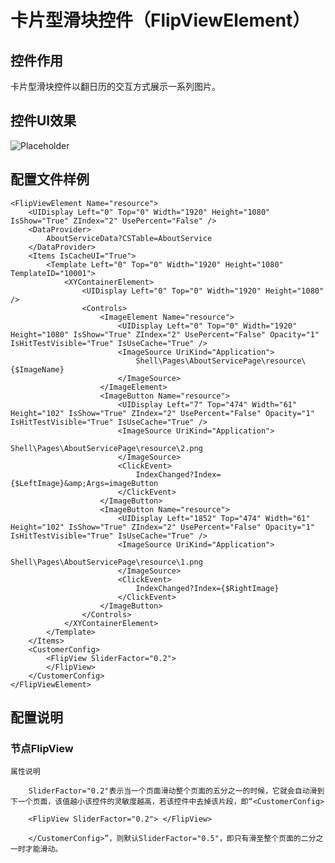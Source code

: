 # 卡片型滑块控件（FlipViewElement）

## 控件作用

卡片型滑块控件以翻日历的交互方式展示一系列图片。

## 控件UI效果

![Placeholder](../../images/FlipViewElement.png)

## 配置文件样例

```
<FlipViewElement Name="resource">
	<UIDisplay Left="0" Top="0" Width="1920" Height="1080" IsShow="True" ZIndex="2" UsePercent="False" />
	<DataProvider>
		AboutServiceData?CSTable=AboutService
	</DataProvider>
	<Items IsCacheUI="True">
		<Template Left="0" Top="0" Width="1920" Height="1080" TemplateID="10001">
			<XYContainerElement>
				<UIDisplay Left="0" Top="0" Width="1920" Height="1080" />
				<Controls>
					<ImageElement Name="resource">
						<UIDisplay Left="0" Top="0" Width="1920" Height="1080" IsShow="True" ZIndex="2" UsePercent="False" Opacity="1" IsHitTestVisible="True" IsUseCache="True" />
						<ImageSource UriKind="Application">
							Shell\Pages\AboutServicePage\resource\{$ImageName}
						</ImageSource>
					</ImageElement>
					<ImageButton Name="resource">
						<UIDisplay Left="7" Top="474" Width="61" Height="102" IsShow="True" ZIndex="2" UsePercent="False" Opacity="1" IsHitTestVisible="True" IsUseCache="True" />
						<ImageSource UriKind="Application">
							Shell\Pages\AboutServicePage\resource\2.png
						</ImageSource>
						<ClickEvent>
							IndexChanged?Index={$LeftImage}&amp;Args=imageButton
						</ClickEvent>
					</ImageButton>
					<ImageButton Name="resource">
						<UIDisplay Left="1852" Top="474" Width="61" Height="102" IsShow="True" ZIndex="2" UsePercent="False" Opacity="1" IsHitTestVisible="True" IsUseCache="True" />
						<ImageSource UriKind="Application">
							Shell\Pages\AboutServicePage\resource\1.png
						</ImageSource>
						<ClickEvent>
							IndexChanged?Index={$RightImage}
						</ClickEvent>
					</ImageButton>
				</Controls>
			</XYContainerElement>
		</Template>
	</Items>
	<CustomerConfig>
		<FlipView SliderFactor="0.2">
		</FlipView>
	</CustomerConfig>
</FlipViewElement>

```

## 配置说明

### 节点FlipView

	属性说明

		SliderFactor="0.2"表示当一个页面滑动整个页面的五分之一的时候，它就会自动滑到下一个页面，该值越小该控件的灵敏度越高，若该控件中去掉该片段，即“<CustomerConfig>

		<FlipView SliderFactor="0.2"> </FlipView>

		</CustomerConfig>”，则默认SliderFactor="0.5"，即只有滑至整个页面的二分之一时才能滑动。

